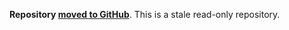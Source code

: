 **Repository [moved to GitHub](https://github.com/rabbitmq/sockjs-erlang-wrapper)**.
This is a stale read-only repository.
